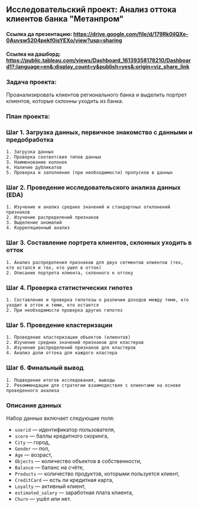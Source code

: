 ## Исследовательский проект: Анализ оттока клиентов банка "Метанпром"

#### Ссылка да презентацию: https://drive.google.com/file/d/179Rk0iIQXe-0Auvsw5204pekf0isYEXo/view?usp=sharing
#### Ссылка на дашборд: https://public.tableau.com/views/Dashboard_16139358178210/Dashboard1?:language=en&:display_count=y&publish=yes&:origin=viz_share_link 

### Задача проекта: 
Проанализировать клиентов регионального банка и выделить портрет клиентов, которые склонны уходить из банка.

### План проекта:

### Шаг 1. Загрузка данных, первичное знакомство с данными и предобработка 
    1. Загрузка данных
    2. Проверка соответсвия типов данных
    3. Наименование колонок
    4. Наличие дубликатов
    5. Проверка и заполнение (при необходимости) пропусков в данных
    
### Шаг 2. Проведение исследовательского анализа данных (EDA)
    1. Изучение и анализ средних значений и стандартных отклонений признаков
    2. Изучение распределений признаков
    3. Выделение аномалий
    4. Корреляционный анализ
    
### Шаг 3. Составление портрета клиентов, склонных уходить в отток
    1. Анализ распределения признаков для двух сегментов клиентов (тех, кто остался и тех, кто ушел в отток)
    2. Описание портрета клиента, склонного к оттоку

### Шаг 4. Проверка статистических гипотез
    1. Составление и проверка гипотезы о различии доходов между теми, кто уходит в отток и теми, кто остается
    2. При необходимости проверка других гипотез
    
### Шаг 5. Проведение кластеризации
    1. Проведение кластеризации объектов (клиентов)
    2. Изучение средних значений признаков для кластеров
    3. Изучение распределений признаков для кластеров
    4. Анализ доли оттока для каждого кластера
    
### Шаг 6. Финальный вывод 
    1. Подведение итогов исследования, выводы
    2. Рекоммендации для стратегии взаимодествия с клиентами на основе проведенного анализа

### Описание данных
Набор данных включает следующие поля:

- `userid` — идентификатор пользователя,
- `score` — баллы кредитного скоринга,
- `City` — город,
- `Gender` — пол,
- `Age` — возраст,
- `Objects` — количество объектов в собственности,
- `Balance` — баланс на счёте,
- `Products` — количество продуктов, которыми пользуется клиент,
- `CreditCard` — есть ли кредитная карта,
- `Loyalty` — активный клиент,
- `estimated_salary` — заработная плата клиента,
- `Churn` — ушёл или нет.
